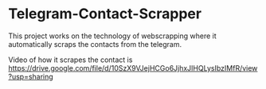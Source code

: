 # Telegram-Contact-Scrapper
This project works on the technology of webscrapping where it automatically scraps the contacts from the telegram.

Video of how it scrapes the contact is https://drive.google.com/file/d/10SzX9VJejHCGo6JjhxJIHQLysIbzIMfR/view?usp=sharing
